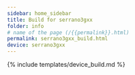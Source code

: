 ```yaml
---
sidebar: home_sidebar
title: Build for serrano3gxx
folder: info
# name of the page (/{{permalink}}.html)
permalink: serrano3gxx_build.html
device: serrano3gxx
---
```

{% include templates/device_build.md %}
